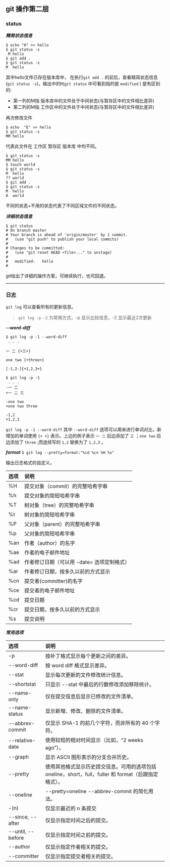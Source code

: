 ## git 操作第二层

### status

***精简状态信息***

```
$ echo "H" >> hello
$ git status -s
 M hello
$ git add .
$ git status -s
M  hello
```
其中hello文件已存在版本库中， 在执行`git add .` 的前后，查看精简状态信息(`git status -s`)，输出中的`M`(`git status` 中可看到指的是 `modified` ) 是有区别的:

- 第一列的M指 版本库中的文件处于中间状态(与暂存区中的文件相比差异)
- 第二列的M指 工作区中的文件处于中间状态(与暂存区中的文件相比差异)

再次修改文件
```
$ echo  "E" >> hello
$ git status -s
MM hello
```
代表此文件在 工作区 暂存区 版本库 中均不同。

```
$ git status -s
MM hello
$ touch world
$ git status -s
M  hello
?? world
$ git add .
$ git status -s
M  hello
A  world
```
不同的状态+不用的状态代表了不同区域文件的不同状态。


***详细状态信息***

```
$ git status 
# On branch master
# Your branch is ahead of 'origin/master' by 1 commit.
#   (use "git push" to publish your local commits)
#
# Changes to be committed:
#   (use "git reset HEAD <file>..." to unstage)
#
#	modified:   hello
#
```

git给出了详细的操作方案，可继续执行，也可回退。

---

### 日志

`git log` 可以查看所有的更新信息。

> `git log -p -2` 为常用方式，-p 显示比较信息，-2 显示最近2次更新

***--word-diff***

```
$ git log -p -1 --word-diff
 . . . 

一 二 {+三+}

one two {+three+}

[-1,2-]{+1,2,3+}
```

```
$ git log -p -1
 . . . 
-一 二
+一 二 三
 
-one two 
+one two three
 
-1,2
+1,2,3
```

`git log -p -1 --word-diff` 其中 `--word-diff` 选项可以用来进行单词对比，新增加的单词使用 `{+ +}` 表示。上边的例子表示 `一 二` 后边添加了 `三` ；`one two` 后边添加了 `three` ;而连续写的 `1,2` 替换为了 `1,2,3` 。


***format***
`$ git log --pretty=format:"%cd %cn %H %s" `
 
 输出日志格式的自定义。

 |选项	| 说明 |
 | :--- | :---- |
 |%H	| 提交对象（commit）的完整哈希字串 |
 |%h	| 提交对象的简短哈希字串 |
 |%T	| 树对象（tree）的完整哈希字串 | 
 |%t	| 树对象的简短哈希字串 | 
 |%P	| 父对象（parent）的完整哈希字串 | 
 |%p	| 父对象的简短哈希字串 | 
 |%an	| 作者（author）的名字 | 
 |%ae	| 作者的电子邮件地址 | 
 |%ad	| 作者修订日期（可以用 -date= 选项定制格式）| 
 |%ar	| 作者修订日期，按多久以前的方式显示 | 
 |%cn	| 提交者(committer)的名字 | 
 |%ce	| 提交者的电子邮件地址 | 
 |%cd	| 提交日期 | 
 |%cr	| 提交日期，按多久以前的方式显示 | 
 |%s	| 提交说明 | 
 

 ***常用选项***


|选项	| 说明 |
| :---  | :--- |
|-p	| 按补丁格式显示每个更新之间的差异。|
|--word-diff	| 按 word diff 格式显示差异。|
|--stat	| 显示每次更新的文件修改统计信息。|
|--shortstat	| 只显示 --stat 中最后的行数修改添加移除统计。|
|--name-only	| 仅在提交信息后显示已修改的文件清单。|
|--name-status	| 显示新增、修改、删除的文件清单。|
|--abbrev-commit	| 仅显示 SHA-1 的前几个字符，而非所有的 40 个字符。|
|--relative-date	| 使用较短的相对时间显示（比如，“2 weeks ago”）。|
|--graph	| 显示 ASCII 图形表示的分支合并历史。|
|--pretty	| 使用其他格式显示历史提交信息。可用的选项包括 oneline，short，full，fuller 和 format（后跟指定格式）。|
|--oneline	| --pretty=oneline --abbrev-commit 的简化用法。|
|-(n)	| 仅显示最近的 n 条提交 |
|--since, --after	| 仅显示指定时间之后的提交。 |
|--until, --before	| 仅显示指定时间之前的提交。 |
|--author	| 仅显示指定作者相关的提交。 |
|--committer	| 仅显示指定提交者相关的提交。 |

